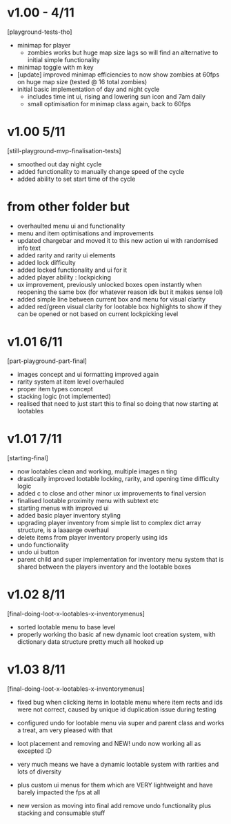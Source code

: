 # v1.00 - 4/11
[playground-tests-tho]
- minimap for player
    - zombies works but huge map size lags so will find an alternative to initial simple functionality
- minimap toggle with m key    
- [update] improved minimap efficiencies to now show zombies at 60fps on huge map size (tested @ 16 total zombies)
- initial basic implementation of day and night cycle
    - includes time int ui, rising and lowering sun icon and 7am daily
    - small optimisation for minimap class again, back to 60fps

# v1.00 5/11
[still-playground-mvp-finalisation-tests]
- smoothed out day night cycle
- added functionality to manually change speed of the cycle
- added ability to set start time of the cycle

# from other folder but
- overhaulted menu ui and functionality
- menu and item optimisations and improvements
- updated chargebar and moved it to this new action ui with randomised info text
- added rarity and rarity ui elements
- added lock difficulty
- added locked functionality and ui for it
- added player ability : lockpicking
- ux improvement, previously unlocked boxes open instantly when reopening the same box (for whatever reason idk but it makes sense lol)
- added simple line between current box and menu for visual clarity
- added red/green visual clarity for lootable box highlights to show if they can be opened or not based on current lockpicking level


# v1.01 6/11
[part-playground-part-final]
- images concept and ui formatting improved again
- rarity system at item level overhauled
- proper item types concept
- stacking logic (not implemented)
- realised that need to just start this to final so doing that now starting at lootables


# v1.01 7/11
[starting-final]
- now lootables clean and working, multiple images n ting
- drastically improved lootable locking, rarity, and opening time difficulty logic
- added c to close and other minor ux improvements to final version
- finalised lootable proximity menu with subtext etc
- starting menus with improved ui
- added basic player inventory styling 
- upgrading player inventory from simple list to complex dict array structure, is a laaaarge overhaul 
- delete items from player inventory properly using ids
- undo functionality
- undo ui button
- parent child and super implementation for inventory menu system that is shared between the players inventory and the lootable boxes

# v1.02 8/11
[final-doing-loot-x-lootables-x-inventorymenus]
- sorted lootable menu to base level
- properly working tho basic af new dynamic loot creation system, with dictionary data structure pretty much all hooked up

# v1.03 8/11
[final-doing-loot-x-lootables-x-inventorymenus]
- fixed bug when clicking items in lootable menu where item rects and ids were not correct, caused by unique id duplication issue during testing
- configured undo for lootable menu via super and parent class and works a treat, am very pleased with that
- loot placement and removing and NEW! undo now working all as excepted :D
- very much means we have a dynamic lootable system with rarities and lots of diversity 
- plus custom ui menus for them which are VERY lightweight and have barely impacted the fps at all


- new version as moving into final add remove undo functionality plus stacking and consumable stuff